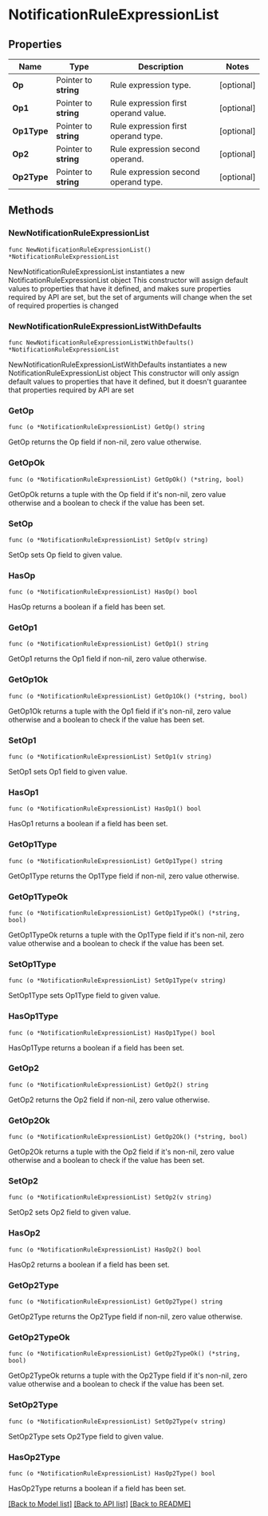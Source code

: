 # NotificationRuleExpressionList

## Properties

Name | Type | Description | Notes
------------ | ------------- | ------------- | -------------
**Op** | Pointer to **string** | Rule expression type. | [optional] 
**Op1** | Pointer to **string** | Rule expression first operand value. | [optional] 
**Op1Type** | Pointer to **string** | Rule expression first operand type. | [optional] 
**Op2** | Pointer to **string** | Rule expression second operand. | [optional] 
**Op2Type** | Pointer to **string** | Rule expression second operand type. | [optional] 

## Methods

### NewNotificationRuleExpressionList

`func NewNotificationRuleExpressionList() *NotificationRuleExpressionList`

NewNotificationRuleExpressionList instantiates a new NotificationRuleExpressionList object
This constructor will assign default values to properties that have it defined,
and makes sure properties required by API are set, but the set of arguments
will change when the set of required properties is changed

### NewNotificationRuleExpressionListWithDefaults

`func NewNotificationRuleExpressionListWithDefaults() *NotificationRuleExpressionList`

NewNotificationRuleExpressionListWithDefaults instantiates a new NotificationRuleExpressionList object
This constructor will only assign default values to properties that have it defined,
but it doesn't guarantee that properties required by API are set

### GetOp

`func (o *NotificationRuleExpressionList) GetOp() string`

GetOp returns the Op field if non-nil, zero value otherwise.

### GetOpOk

`func (o *NotificationRuleExpressionList) GetOpOk() (*string, bool)`

GetOpOk returns a tuple with the Op field if it's non-nil, zero value otherwise
and a boolean to check if the value has been set.

### SetOp

`func (o *NotificationRuleExpressionList) SetOp(v string)`

SetOp sets Op field to given value.

### HasOp

`func (o *NotificationRuleExpressionList) HasOp() bool`

HasOp returns a boolean if a field has been set.

### GetOp1

`func (o *NotificationRuleExpressionList) GetOp1() string`

GetOp1 returns the Op1 field if non-nil, zero value otherwise.

### GetOp1Ok

`func (o *NotificationRuleExpressionList) GetOp1Ok() (*string, bool)`

GetOp1Ok returns a tuple with the Op1 field if it's non-nil, zero value otherwise
and a boolean to check if the value has been set.

### SetOp1

`func (o *NotificationRuleExpressionList) SetOp1(v string)`

SetOp1 sets Op1 field to given value.

### HasOp1

`func (o *NotificationRuleExpressionList) HasOp1() bool`

HasOp1 returns a boolean if a field has been set.

### GetOp1Type

`func (o *NotificationRuleExpressionList) GetOp1Type() string`

GetOp1Type returns the Op1Type field if non-nil, zero value otherwise.

### GetOp1TypeOk

`func (o *NotificationRuleExpressionList) GetOp1TypeOk() (*string, bool)`

GetOp1TypeOk returns a tuple with the Op1Type field if it's non-nil, zero value otherwise
and a boolean to check if the value has been set.

### SetOp1Type

`func (o *NotificationRuleExpressionList) SetOp1Type(v string)`

SetOp1Type sets Op1Type field to given value.

### HasOp1Type

`func (o *NotificationRuleExpressionList) HasOp1Type() bool`

HasOp1Type returns a boolean if a field has been set.

### GetOp2

`func (o *NotificationRuleExpressionList) GetOp2() string`

GetOp2 returns the Op2 field if non-nil, zero value otherwise.

### GetOp2Ok

`func (o *NotificationRuleExpressionList) GetOp2Ok() (*string, bool)`

GetOp2Ok returns a tuple with the Op2 field if it's non-nil, zero value otherwise
and a boolean to check if the value has been set.

### SetOp2

`func (o *NotificationRuleExpressionList) SetOp2(v string)`

SetOp2 sets Op2 field to given value.

### HasOp2

`func (o *NotificationRuleExpressionList) HasOp2() bool`

HasOp2 returns a boolean if a field has been set.

### GetOp2Type

`func (o *NotificationRuleExpressionList) GetOp2Type() string`

GetOp2Type returns the Op2Type field if non-nil, zero value otherwise.

### GetOp2TypeOk

`func (o *NotificationRuleExpressionList) GetOp2TypeOk() (*string, bool)`

GetOp2TypeOk returns a tuple with the Op2Type field if it's non-nil, zero value otherwise
and a boolean to check if the value has been set.

### SetOp2Type

`func (o *NotificationRuleExpressionList) SetOp2Type(v string)`

SetOp2Type sets Op2Type field to given value.

### HasOp2Type

`func (o *NotificationRuleExpressionList) HasOp2Type() bool`

HasOp2Type returns a boolean if a field has been set.


[[Back to Model list]](../README.md#documentation-for-models) [[Back to API list]](../README.md#documentation-for-api-endpoints) [[Back to README]](../README.md)


